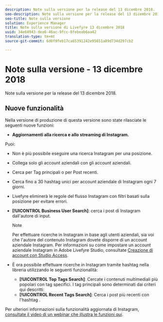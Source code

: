 ```yaml
---
description: Note sulla versione per la release del 13 dicembre 2018.
seo-description: Note sulla versione per la release del 13 dicembre 2018.
seo-title: Note sulla versione
solution: Experience Manager
title: Note sulla versione di Livefyre 13 dicembre 2018
uuid: 34e64943-dea6-46ac-9fcc-8febeab6aa42
translation-type: tm+mt
source-git-commit: 6d0f9feb17ca65391242e95651a89d734d297cb2

---
```



# Note sulla versione - 13 dicembre 2018

Note sulla versione per la release del 13 dicembre 2018.

## Nuove funzionalità

Nella versione di produzione di questa versione sono state rilasciate le seguenti nuove funzioni:

* **Aggiornamenti alla ricerca e allo streaming di Instagram.**

Puoi:

* Non è più possibile eseguire una ricerca Instagram per una posizione.
* Collega solo gli account aziendali con gli account aziendali.
* Cerca per Tag principali o per Post recenti.
* Cerca fino a 30 hashtag unici per account aziendale di Instagram ogni 7 giorni.

* Livefyre eliminerà le regole del flusso Instagram con filtri basati sulla posizione per evitare errori.
* **[!UICONTROL Business User Search]**: cerca i post di Instagram dall'autore di input.

   >[!NOTE]
   >
   >Per effettuare ricerche in Instagram in base agli utenti aziendali, sia voi che l'autore del contenuto Instagram dovete disporre di un account aziendale Instagram. Per informazioni su come impostare un account aziendale Instagram in Adobe Livefyre Studio, consultate [Creazione di account con Studio Access](/help/using/c-users-creating-accounts-with-studio-access/t-configure-social-accout-instagram/c-about-instagram-accounts.md#c_about_instagram_accounts).

* È ora possibile effettuare ricerche in Instagram tramite hashtag nella libreria utilizzando le seguenti funzionalità:

   * **[!UICONTROL Top Tags Search]**: Cercate i contenuti multimediali più popolari con tag specifici. I tag principali sono determinati dai criteri qui descritti: [](https://developers.facebook.com/docs/instagram-api/reference/hashtag/top-media)
   * **[!UICONTROL Recent Tags Search]**: Cerca i post più recenti con l'hashtag .

Per ulteriori informazioni sulla funzionalità aggiornata di Instagram, [consultate il video di un webinar che illustra le funzioni qui](https://youtu.be/wRkGc3obaOA).
